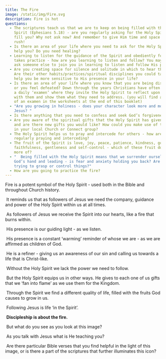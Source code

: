 ```yaml
---
title: The Fire
image: /static/img/Fire.svg
description: Fire is hot
questions:
  - The scriptures teach us that we are to keep on being filled with the Holy
    Spirit (Ephesians 5.18) - are you regularly asking for the Holy Spirit to
    fill you? Why not ask now? And remember to give Him time and space - don’t
    rush!
  - Is there an area of your life where you need to ask for the Holy Spirit to
    help you? Do you need healing?
  - Learning to listen for the guidance of the Spirit and obediently following
    takes practice - how are you learning to listen and follow? You may want to
    ask someone else to join you in learning to listen and follow His prompts.
  - Are you creating space for silence and solitude in which to hear the Lord?
    Are their other habits/practices/spiritual disciplines you could take up to
    help you be more sensitive to His presence in your life?
  - Is there an area of your life where you know that you are being disobedient
    or you feel defeated? Down through the years Christians have often practiced
    a daily ‘examen’ where they invite the Holy Spirit to reflect upon the day
    with them and show them what they need to address. (you will find an example
    of an examen in the worksheets at the end of this booklet)
  - "Are you growing in holiness - does your character look more and more like
    Jesus? "
  - Is there anything that you need to confess and seek God’s forgiveness over?
  - Are you aware of the spiritual gifts that the Holy Spirit has given you -
    and are there new gifts you would like? How could you make use of this gift
    in your local Church or Connect group?
  - The Holy Spirit helps us to pray and intercede for others - how are you
    regularly praying and interceding?
  - The fruit of the Spirit is love, joy, peace, patience, kindness, goodness,
    faithfulness, gentleness and self-control - which of these fruit do you need
    more of?
  - "  Being filled with the Holy Spirit means that we surrender ourselves into
    God’s hand and leading - is fear and anxiety holding you back? Are you
    trying to grasp or control things?"
  - How are you going to practice the fire?
---
```

Fire is a potent symbol of the Holy Spirit - used both in the Bible and throughout Church history.

 It reminds us that as followers of Jesus we need the company, guidance and power of the Holy Spirit within us at all times.

 As followers of Jesus we receive the Spirit into our hearts, like a fire that burns within. 

 His presence is our guiding light - as we listen. 

 His presence is a constant ‘warming’ reminder of whose we are - as we are affirmed as children of God.

 He is a refiner - giving us an awareness of our sin and calling us towards a life that is Christ-like.

 Without the Holy Spirit we lack the power we need to follow.  

 But the Holy Spirit equips us in other ways. He gives to each one of us gifts that we ‘fan into flame’ as we use them for the Kingdom. 

 Through the Spirit we find a different quality of life, filled with the fruits God causes to grow in us. 

 Following Jesus is life ‘in the Spirit’.

 **Discipleship is about the fire.**

 But what do you see as you look at this image? 

 As you talk with Jesus what is He teaching you? 

 Are there particular Bible verses that you find helpful in the light of this image, or is there a part of the scriptures that further illuminates this icon?